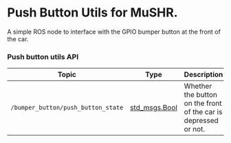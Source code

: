 # Push Button Utils for MuSHR.
A simple ROS node to interface with the GPIO bumper button at the front of the car.

### Push button utils API

Topic | Type | Description
------|------|------------
`/bumper_button/push_button_state`|[std_msgs.Bool](http://docs.ros.org/api/std_msgs/html/msg/Bool.html)|Whether the button on the front of the car is depressed or not.
